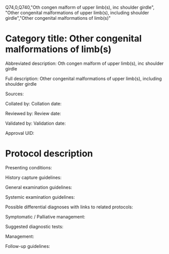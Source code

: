 Q74,0,Q740,"Oth congen malform of upper limb(s), inc shoulder girdle", "Other congenital malformations of upper limb(s), including shoulder girdle","Other congenital malformations of limb(s)"
# Category title: Other congenital malformations of limb(s)

Abbreviated description: Oth congen malform of upper limb(s), inc shoulder girdle

Full description: Other congenital malformations of upper limb(s), including shoulder girdle

Sources:

Collated by:
Collation date:

Reviewed by:
Review date:

Validated by:
Validation date:

Approval UID:

# Protocol description

Presenting conditions:

History capture guidelines:

General examination guidelines:

Systemic examination guidelines:

Possible differential diagnoses with links to related protocols:

Symptomatic / Palliative management:

Suggested diagnostic tests:

Management:

Follow-up guidelines:
